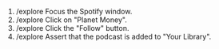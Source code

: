 1. /explore Focus the Spotify window.
2. /explore Click on "Planet Money".
3. /explore Click the "Follow" button.
4. /explore Assert that the podcast is added to "Your Library".